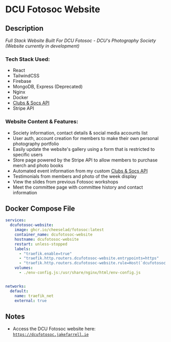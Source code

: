 # DCU Fotosoc Website

## Description

*Full Stack Website Built For DCU Fotosoc - DCU's Photography Society (Website currently in development)*

### Tech Stack Used:
- React
- TailwindCSS
- Firebase
- MongoDB, Express (Deprecated)
- Nginx
- Docker
- [Clubs & Socs API](https://github.com/CheeseLad/clubsandsocs-api)
- Stripe API

### Website Content & Features:
- Society information, contact details & social media accounts list
- User auth, account creation for members to make their own personal photography portfolio
- Easily update the website's gallery using a form that is restricted to specific users
- Store page powered by the Stripe API to allow members to purchase merch and photo books
- Automated event information from my custom [Clubs & Socs API](https://github.com/CheeseLad/clubsandsocs-api) 
- Testimonials from members and photo of the week display
- View the slides from previous Fotosoc workshops
- Meet the committee page with committee history and contact information

## Docker Compose File

```yaml
services:
  dcufotosoc-website:
    image: ghcr.io/cheeselad/fotosoc:latest
    container_name: dcufotosoc-website
    hostname: dcufotosoc-website
    restart: unless-stopped
    labels:
      - "traefik.enable=true"
      - "traefik.http.routers.dcufotosoc-website.entrypoints=https"
      - "traefik.http.routers.dcufotosoc-website.rule=Host(`dcufotosoc.jakefarrell.ie`)"
    volumes:
      - ./env-config.js:/usr/share/nginx/html/env-config.js


networks:
  default:
    name: traefik_net
    external: true
```

## Notes

- Access the DCU Fotosoc website here: [`https://dcufotosoc.jakefarrell.ie`](https://dcufotosoc.jakefarrell.ie)